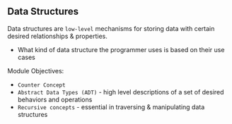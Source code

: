 ## Data Structures
Data structures are `low-level` mechanisms for storing data with certain desired relationships & properties.
* What kind of data structure the programmer uses is based on their use cases

Module Objectives:
* `Counter Concept`
* `Abstract Data Types (ADT)` - high level descriptions of a set of desired behaviors and operations 
* `Recursive concepts` - essential in traversing & manipulating data structures

